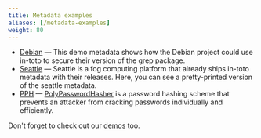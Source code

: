 ```yaml
---
title: Metadata examples
aliases: [/metadata-examples]
weight: 80
---
```


- [Debian](debian/) — This demo metadata shows how the Debian project could use
  in-toto to secure their version of the grep package.
- [Seattle](seattle/) — Seattle is a fog computing platform that already ships
  in-toto metadata with their releases. Here, you can see a pretty-printed
  version of the seattle metadata.
- [PPH](polypasswordhasher/) — [PolyPasswordHasher](https://pph.io/) is a
  password hashing scheme that prevents an attacker from cracking passwords
  individually and efficiently.

Don't forget to check out our [demos](https://github.com/in-toto/demo) too.
